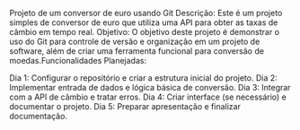 Projeto de um conversor de euro usando Git Descrição: Este é um projeto simples de conversor de euro que utiliza uma API para obter as taxas de câmbio em tempo real. Objetivo: O objetivo deste projeto é demonstrar o uso do Git para controle de versão e organização em um projeto de software, além de criar uma ferramenta funcional para conversão de moedas.Funcionalidades Planejadas:

Dia 1: Configurar o repositório e criar a estrutura inicial do projeto.
Dia 2: Implementar entrada de dados e lógica básica de conversão.
Dia 3: Integrar com a API de câmbio e tratar erros.
Dia 4: Criar interface (se necessário) e documentar o projeto.
Dia 5: Preparar apresentação e finalizar documentação.
